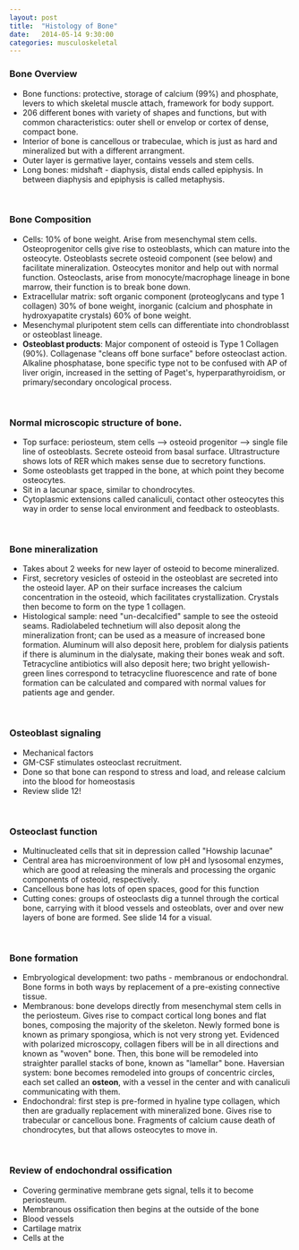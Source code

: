 ```yaml
---
layout: post
title:  "Histology of Bone"
date:   2014-05-14 9:30:00
categories: musculoskeletal
---
```


### Bone Overview
- Bone functions: protective, storage of calcium (99%) and phosphate, levers to which skeletal muscle attach, framework for body support.
- 206 different bones with variety of shapes and functions, but with common characteristics: outer shell or envelop or cortex of dense, compact bone. 
- Interior of bone is cancellous or trabeculae, which is just as hard and mineralized but with a different arrangment.
- Outer layer is germative layer, contains vessels and stem cells.
- Long bones: midshaft - diaphysis, distal ends called epiphysis. In between diaphysis and epiphysis is called metaphysis.

<span><br></span>

### Bone Composition
- Cells: 10% of bone weight. Arise from mesenchymal stem cells. Osteoprogenitor cells give rise to osteoblasts, which can mature into the osteocyte. Osteoblasts secrete osteoid component (see below) and facilitate mineralization. Osteocytes monitor and help out with normal function. Osteoclasts, arise from monocyte/macrophage lineage in bone marrow, their function is to break bone down.
- Extracellular matrix: soft organic component (proteoglycans and type 1 collagen) 30% of bone weight, inorganic (calcium and phosphate in hydroxyapatite crystals) 60% of bone weight.
- Mesenchymal pluripotent stem cells can differentiate into chondroblasst or osteoblast lineage.
- **Osteoblast products**: Major component of osteoid is Type 1 Collagen (90%). Collagenase "cleans off bone surface" before osteoclast action. Alkaline phosphatase, bone specific type not to be confused with AP of liver origin, increased in the setting of Paget's, hyperparathyroidism, or primary/secondary oncological process. 

<span><br></span>

### Normal microscopic structure of bone.
- Top surface: periosteum, stem cells --> osteoid progenitor --> single file line of osteoblasts. Secrete osteoid from basal surface. Ultrastructure shows lots of RER which makes sense due to secretory functions.
- Some osteoblasts get trapped in the bone, at which point they become osteocytes.
- Sit in a lacunar space, similar to chondrocytes.
- Cytoplasmic extensions called canaliculi, contact other osteocytes this way in order to sense local environment and feedback to osteoblasts. 

<span><br></span>

### Bone mineralization
- Takes about 2 weeks for new layer of osteoid to become mineralized.
- First, secretory vesicles of osteoid in the osteoblast are secreted into the osteoid layer. AP on their surface increases the calcium concentration in the osteoid, which facilitates crystallization. Crystals then become to form on the type 1 collagen.
- Histological sample: need "un-decalcified" sample to see the osteoid seams. Radiolabeled technetium will also deposit along the mineralization front; can be used as a measure of increased bone formation.  Aluminum will also deposit here, problem for dialysis patients if there is aluminum in the dialysate, making their bones weak and soft. Tetracycline antibiotics will also deposit here; two bright yellowish-green lines correspond to tetracycline fluorescence and rate of bone formation can be calculated and compared with normal values for patients age and gender.

<span><br></span>

### Osteoblast signaling
- Mechanical factors
- GM-CSF stimulates osteoclast recruitment. 
- Done so that bone can respond to stress and load, and release calcium into the blood for homeostasis
- Review slide 12!

<span><br></span>

### Osteoclast function
- Multinucleated cells that sit in depression called "Howship lacunae"
- Central area has microenvironment of low pH and lysosomal enzymes, which are good at releasing the minerals and processing the organic components of osteoid, respectively.
- Cancellous bone has lots of open spaces, good for this function
- Cutting cones: groups of osteoclasts dig a tunnel through the cortical bone, carrying with it blood vessels and osteoblats, over and over new layers of bone are formed. See slide 14 for a visual.

<span><br></span>

### Bone formation
- Embryological development: two paths - membranous or endochondral. Bone forms in both ways by replacement of a pre-existing connective tissue.
- Membranous: bone develops directly from mesenchymal stem cells in the periosteum. Gives rise to compact cortical long bones and flat bones, composing the majority of the skeleton. Newly formed bone is known as primary spongiosa, which is not very strong yet. Evidenced with polarized microscopy, collagen fibers will be in all directions and known as "woven" bone. Then, this bone will be remodeled into straighter parallel stacks of bone, known as "lamellar" bone. Haversian system: bone becomes remodeled into groups of concentric circles, each set called an **osteon**, with a vessel in the center and with canaliculi communicating with them.  
- Endochondral: first step is pre-formed in hyaline type collagen, which then are gradually replacement with mineralized bone. Gives rise to trabecular or cancellous bone. Fragments of calcium cause death of chondrocytes, but that allows osteocytes to move in.

<span><br></span>

### Review of endochondral ossification
- Covering germinative membrane gets signal, tells it to become periosteum. 
- Membranous ossification then begins at the outside of the bone
- Blood vessels 
- Cartilage matrix 
- Cells at the 
